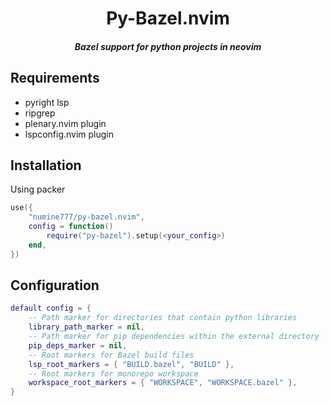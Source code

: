 <div align="center">

# Py-Bazel.nvim
##### Bazel support for python projects in neovim

<div align="left">

## Requirements
* pyright lsp
* ripgrep
* plenary.nvim plugin
* lspconfig.nvim plugin

## Installation
Using packer
```lua
use({
    "numine777/py-bazel.nvim", 
    config = function() 
        require("py-bazel").setup(<your_config>)
    end,
})
```

## Configuration
```lua
default config = {
    -- Path marker for directories that contain python libraries 
	library_path_marker = nil,
    -- Path marker for pip dependencies within the external directory
    pip_deps_marker = nil,
    -- Root markers for Bazel build files
	lsp_root_markers = { "BUILD.bazel", "BUILD" },
    -- Root markers for monorepo workspace
	workspace_root_markers = { "WORKSPACE", "WORKSPACE.bazel" },
}
```
